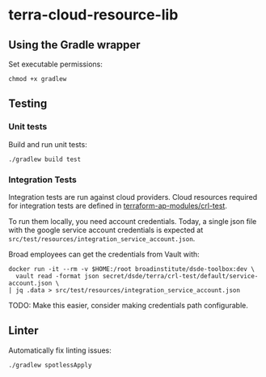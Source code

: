 # terra-cloud-resource-lib

## Using the Gradle wrapper
Set executable permissions:
```
chmod +x gradlew
```

## Testing

### Unit tests
Build and run unit tests:
```
./gradlew build test
```

### Integration Tests
Integration tests are run against cloud providers. Cloud resources required for integration tests are defined in
[terraform-ap-modules/crl-test](https://github.com/broadinstitute/terraform-ap-modules/tree/master/crl-test).

To run them locally, you need account credentials. Today, a single json file with the google service account credentials
is expected at `src/test/resources/integration_service_account.json`. 

Broad employees can get the credentials from Vault with:
```
docker run -it --rm -v $HOME:/root broadinstitute/dsde-toolbox:dev \
  vault read -format json secret/dsde/terra/crl-test/default/service-account.json \
| jq .data > src/test/resources/integration_service_account.json
```

TODO: Make this easier, consider making credentials path configurable.

## Linter
Automatically fix linting issues:
```
./gradlew spotlessApply
```
